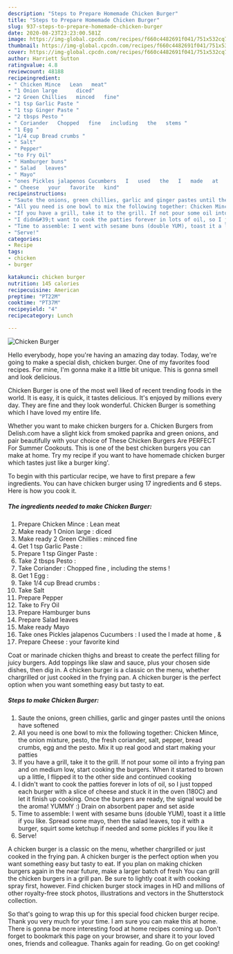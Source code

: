 ```yaml
---
description: "Steps to Prepare Homemade Chicken Burger"
title: "Steps to Prepare Homemade Chicken Burger"
slug: 937-steps-to-prepare-homemade-chicken-burger
date: 2020-08-23T23:23:00.581Z
image: https://img-global.cpcdn.com/recipes/f660c4482691f041/751x532cq70/chicken-burger-recipe-main-photo.jpg
thumbnail: https://img-global.cpcdn.com/recipes/f660c4482691f041/751x532cq70/chicken-burger-recipe-main-photo.jpg
cover: https://img-global.cpcdn.com/recipes/f660c4482691f041/751x532cq70/chicken-burger-recipe-main-photo.jpg
author: Harriett Sutton
ratingvalue: 4.8
reviewcount: 48188
recipeingredient:
- " Chicken Mince   Lean   meat"
- "1 Onion large      diced"
- "2 Green Chillies   minced   fine"
- "1 tsp Garlic Paste "
- "1 tsp Ginger Paste "
- "2 tbsps Pesto "
- " Coriander   Chopped   fine   including   the   stems "
- "1 Egg "
- "1/4 cup Bread crumbs "
- " Salt"
- " Pepper"
- "to Fry Oil"
- " Hamburger buns"
- " Salad   leaves"
- " Mayo"
- "ones Pickles jalapenos Cucumbers   I   used   the   I   made   at   home     "
- " Cheese   your   favorite   kind"
recipeinstructions:
- "Saute the onions, green chillies, garlic and ginger pastes until the onions have softened"
- "All you need is one bowl to mix the following together: Chicken Mince, the onion mixture, pesto, the fresh coriander, salt, pepper, bread crumbs, egg and the pesto. Mix it up real good and start making your patties"
- "If you have a grill, take it to the grill. If not pour some oil into a frying pan and on medium low, start cooking the burgers. When it started to brown up a little, I flipped it to the other side and continued cooking"
- "I didn&#39;t want to cook the patties forever in lots of oil, so I just topped each burger with a slice of cheese and stuck it in the oven (180C) and let it finish up cooking. Once the burgers are ready, the signal would be the aroma! YUMMY :) Drain on absorbent paper and set aside"
- "Time to assemble: I went with sesame buns (double YUM), toast it a little if you like. Spread some mayo, then the salad leaves, top it with a burger, squirt some ketchup if needed and some pickles if you like it"
- "Serve!"
categories:
- Recipe
tags:
- chicken
- burger

katakunci: chicken burger 
nutrition: 145 calories
recipecuisine: American
preptime: "PT22M"
cooktime: "PT37M"
recipeyield: "4"
recipecategory: Lunch

---
```



![Chicken Burger](https://img-global.cpcdn.com/recipes/f660c4482691f041/751x532cq70/chicken-burger-recipe-main-photo.jpg)

Hello everybody, hope you're having an amazing day today. Today, we're going to make a special dish, chicken burger. One of my favorites food recipes. For mine, I'm gonna make it a little bit unique. This is gonna smell and look delicious.

Chicken Burger is one of the most well liked of recent trending foods in the world. It is easy, it is quick, it tastes delicious. It's enjoyed by millions every day. They are fine and they look wonderful. Chicken Burger is something which I have loved my entire life.

Whether you want to make chicken burgers for a. Chicken Burgers from Delish.com have a slight kick from smoked paprika and green onions, and pair beautifully with your choice of These Chicken Burgers Are PERFECT For Summer Cookouts. This is one of the best chicken burgers you can make at home. Try my recipe if you want to have homemade chicken burger which tastes just like a burger king&#39;.


To begin with this particular recipe, we have to first prepare a few ingredients. You can have chicken burger using 17 ingredients and 6 steps. Here is how you cook it.

<!--inarticleads1-->

##### The ingredients needed to make Chicken Burger:

1. Prepare  Chicken Mince :  Lean   meat
1. Make ready 1 Onion large    :  diced
1. Make ready 2 Green Chillies :  minced   fine
1. Get 1 tsp Garlic Paste :
1. Prepare 1 tsp Ginger Paste :
1. Take 2 tbsps Pesto :
1. Take  Coriander :  Chopped   fine ,  including   the   stems !
1. Get 1 Egg :
1. Take 1/4 cup Bread crumbs :
1. Take  Salt
1. Prepare  Pepper
1. Take to Fry Oil
1. Prepare  Hamburger buns
1. Prepare  Salad   leaves
1. Make ready  Mayo
1. Take ones Pickles jalapenos Cucumbers :  I   used   the   I   made   at   home ,    &amp;
1. Prepare  Cheese :  your   favorite   kind


Coat or marinade chicken thighs and breast to create the perfect filling for juicy burgers. Add toppings like slaw and sauce, plus your chosen side dishes, then dig in. A chicken burger is a classic on the menu, whether chargrilled or just cooked in the frying pan. A chicken burger is the perfect option when you want something easy but tasty to eat. 

<!--inarticleads2-->

##### Steps to make Chicken Burger:

1. Saute the onions, green chillies, garlic and ginger pastes until the onions have softened
1. All you need is one bowl to mix the following together: Chicken Mince, the onion mixture, pesto, the fresh coriander, salt, pepper, bread crumbs, egg and the pesto. Mix it up real good and start making your patties
1. If you have a grill, take it to the grill. If not pour some oil into a frying pan and on medium low, start cooking the burgers. When it started to brown up a little, I flipped it to the other side and continued cooking
1. I didn&#39;t want to cook the patties forever in lots of oil, so I just topped each burger with a slice of cheese and stuck it in the oven (180C) and let it finish up cooking. Once the burgers are ready, the signal would be the aroma! YUMMY :) Drain on absorbent paper and set aside
1. Time to assemble: I went with sesame buns (double YUM), toast it a little if you like. Spread some mayo, then the salad leaves, top it with a burger, squirt some ketchup if needed and some pickles if you like it
1. Serve!


A chicken burger is a classic on the menu, whether chargrilled or just cooked in the frying pan. A chicken burger is the perfect option when you want something easy but tasty to eat. If you plan on making chicken burgers again in the near future, make a larger batch of fresh You can grill the chicken burgers in a grill pan. Be sure to lightly coat it with cooking spray first, however. Find chicken burger stock images in HD and millions of other royalty-free stock photos, illustrations and vectors in the Shutterstock collection. 

So that's going to wrap this up for this special food chicken burger recipe. Thank you very much for your time. I am sure you can make this at home. There is gonna be more interesting food at home recipes coming up. Don't forget to bookmark this page on your browser, and share it to your loved ones, friends and colleague. Thanks again for reading. Go on get cooking!
